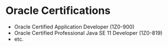 # Oracle Certifications

- Oracle Certified Application Developer (1Z0-900)
- Oracle Certified Professional Java SE 11 Developer (1Z0-819)
- etc.
